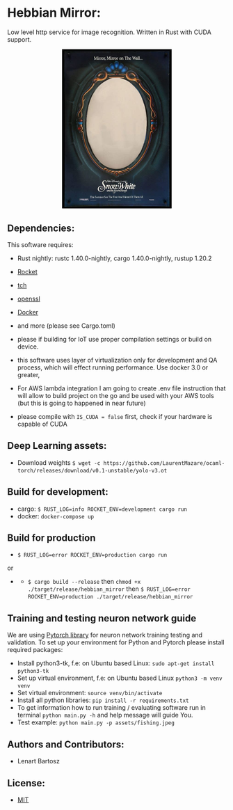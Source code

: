 # Hebbian Mirror:

Low level http service for image recognition. Written in Rust with CUDA support.

<p align="center">
    <img 
    width="50%" height="50%" 
    src="https://github.com/Bartoshko/hebbian_mirror/blob/master/assets/mirror.jpeg"/>
</p>

## Dependencies:

This software requires:

- Rust nightly: rustc 1.40.0-nightly, cargo 1.40.0-nightly, rustup 1.20.2
- [Rocket](https://rocket.rs/)
- [tch](https://docs.rs/tch/0.1.1/tch/)
- [openssl](https://github.com/openssl/openssl)
- [Docker](https://www.docker.com/)
- and more (please see Cargo.toml)

- please if building for IoT use proper compilation settings or build on device.
- this software uses layer of virtualization only for development and QA process, which will effect running performance. Use docker 3.0 or greater,
- For AWS lambda integration I am going to create .env file instruction that will allow to build project on the go and be used with your AWS tools (but this is going to happened in near future)
- please compile with `IS_CUDA = false` first, check if your hardware is capable of CUDA

## Deep Learning assets:

- Download weights ```$ wget -c https://github.com/LaurentMazare/ocaml-torch/releases/download/v0.1-unstable/yolo-v3.ot ```

## Build for development:

- cargo: ```$ RUST_LOG=info ROCKET_ENV=development cargo run```
- docker: ```docker-compose up```

## Build for production

- ```$ RUST_LOG=error ROCKET_ENV=production cargo run```

or 

- - ```$ cargo build --release``` 
then
```chmod +x ./target/release/hebbian_mirror```
then
```$ RUST_LOG=error ROCKET_ENV=production ./target/release/hebbian_mirror```

## Training and testing neuron network guide

We are using [Pytorch library](https://pytorch.org) for neuron network training
testing and validation.
To set up your environment for Python and Pytorch please install required packages:
- Install python3-tk, f.e: on Ubuntu based Linux: ```sudo apt-get install python3-tk```
- Set up virtual environment, f.e: on Ubuntu based Linux ```python3 -m venv venv```
- Set virtual environment: ```source venv/bin/activate```
- Install all python libraries: ```pip install -r requirements.txt```
- To get information how to run training / evaluating software run in terminal
```python main.py -h``` and help message will guide You.
- Test example: ```python main.py -p assets/fishing.jpeg```

## Authors and Contributors:

- Lenart Bartosz

## License:

- [MIT](https://opensource.org/licenses/MIT)
